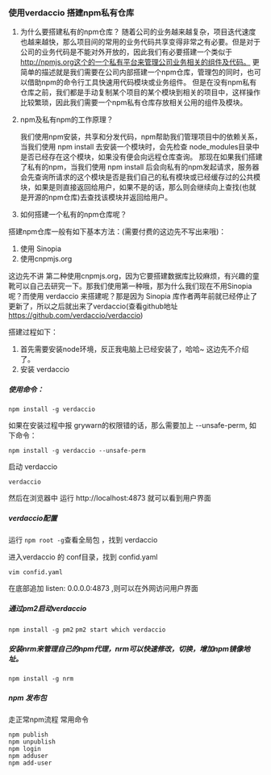 ### 使用verdaccio 搭建npm私有仓库

1. 为什么要搭建私有的npm仓库？
    随着公司的业务越来越复杂，项目迭代速度也越来越快，那么项目间的常用的业务代码共享变得非常之有必要。但是对于公司的业务代码是不能对外开放的，因此我们有必要搭建一个类似于 http://npmjs.org这个的一个私有平台来管理公司业务相关的组件及代码。
    更简单的描述就是我们需要在公司内部搭建一个npm仓库，管理包的同时，也可以借助npm的命令行工具快速用代码模块或业务组件。
但是在没有npm私有仓库之前，我们都是手动复制某个项目的某个模块到相关的项目中，这样操作比较繁琐，因此我们需要一个npm私有仓库存放相关公用的组件及模块。
2. npm及私有npm的工作原理？

   我们使用npm安装，共享和分发代码，npm帮助我们管理项目中的依赖关系，当我们使用 npm install 去安装一个模块时，会先检查 node_modules目录中是否已经存在这个模块，如果没有便会向远程仓库查询。
那现在如果我们搭建了私有的npm，当我们使用 npm install 后会向私有的npm发起请求，服务器会先查询所请求的这个模块是否是我们自己的私有模块或已经缓存过的公共模块，如果是则直接返回给用户，如果不是的话，那么则会继续向上查找(也就是开源的npm仓库)去查找该模块并返回给用户。
3. 如何搭建一个私有的npm仓库呢？

 搭建npm仓库一般有如下基本方法：(需要付费的这边先不写出来哦)：
 1. 使用 Sinopia
 2. 使用cnpmjs.org

 这边先不讲 第二种使用cnpmjs.org，因为它要搭建数据库比较麻烦，有兴趣的童靴可以自己去研究一下。那我们使用第一种哦，那为什么我们现在不用Sinopia呢？而使用 verdaccio 来搭建呢？那是因为 Sinopia 库作者两年前就已经停止了更新了，所以之后就出来了verdaccio(查看github地址
https://github.com/verdaccio/verdaccio)

搭建过程如下：

1. 首先需要安装node环境，反正我电脑上已经安装了，哈哈~ 这边先不介绍了。
2. 安装 verdaccio

##### 使用命令：

`npm install -g verdaccio`

如果在安装过程中报 grywarn的权限错的话，那么需要加上 --unsafe-perm, 如下命令：

`npm install -g verdaccio --unsafe-perm`

启动 verdaccio

`verdaccio`

然后在浏览器中 运行 http://localhost:4873 就可以看到用户界面

##### verdaccio配置

运行 `npm root -g`查看全局包 ，找到 verdaccio 

进入verdaccio 的 conf目录，找到 confid.yaml

`vim confid.yaml`

在底部追加 listen: 0.0.0.0:4873 ,则可以在外网访问用户界面

##### 通过pm2启动verdaccio

`npm install -g pm2`
`pm2 start which verdaccio`

##### 安装nrm来管理自己的npm代理，nrm可以快速修改，切换，增加npm镜像地址。

`npm install -g nrm`

##### npm 发布包

走正常npm流程 常用命令

```
npm publish
npm unpublish
npm login
npm adduser
npm add-user

 ```

